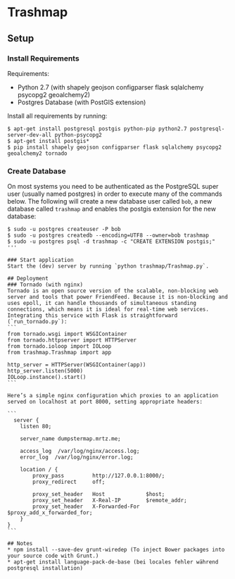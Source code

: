 # Trashmap

## Setup
### Install Requirements
Requirements:
* Python 2.7 (with  shapely geojson configparser flask sqlalchemy psycopg2 geoalchemy2)
* Postgres Database (with PostGIS extension)

Install all requirements by running:
```
$ apt-get install postgresql postgis python-pip python2.7 postgresql-server-dev-all python-psycopg2
$ apt-get install postgis*
$ pip install shapely geojson configparser flask sqlalchemy psycopg2 geoalchemy2 tornado
```

### Create Database
On most systems you need to be authenticated as the PostgreSQL super user (usually named postgres) in order to execute many of the commands below.
The following will create a new database user called `bob`, a new database called `trashmap` and enables the postgis extension for the new database:

````
$ sudo -u postgres createuser -P bob
$ sudo -u postgres createdb --encoding=UTF8 --owner=bob trashmap
$ sudo -u postgres psql -d trashmap -c "CREATE EXTENSION postgis;"
'''

### Start application
Start the (dev) server by running `python trashmap/Trashmap.py`.

## Deployment
### Tornado (with nginx)
Tornado is an open source version of the scalable, non-blocking web server and tools that power FriendFeed. Because it is non-blocking and uses epoll, it can handle thousands of simultaneous standing connections, which means it is ideal for real-time web services.
Integrating this service with Flask is straightforward (`run_tornado.py`):
```
from tornado.wsgi import WSGIContainer
from tornado.httpserver import HTTPServer
from tornado.ioloop import IOLoop
from trashmap.Trashmap import app

http_server = HTTPServer(WSGIContainer(app))
http_server.listen(5000)
IOLoop.instance().start()
```

Here’s a simple nginx configuration which proxies to an application served on localhost at port 8000, setting appropriate headers:

```
  server {
    listen 80;

    server_name dumpstermap.mrtz.me;

    access_log  /var/log/nginx/access.log;
    error_log  /var/log/nginx/error.log;

    location / {
        proxy_pass         http://127.0.0.1:8000/;
        proxy_redirect     off;

        proxy_set_header   Host             $host;
        proxy_set_header   X-Real-IP        $remote_addr;
        proxy_set_header   X-Forwarded-For  $proxy_add_x_forwarded_for;
    }
}
```

## Notes
* npm install --save-dev grunt-wiredep (To inject Bower packages into your source code with Grunt.)
* apt-get install language-pack-de-base (bei locales fehler während postgresql installation)
